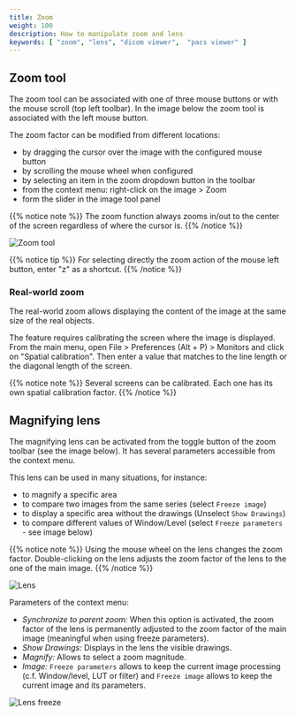 ```yaml
---
title: Zoom
weight: 100
description: How to manipulate zoom and lens
keywords: [ "zoom", "lens", "dicom viewer",  "pacs viewer" ]
---
```


## Zoom tool

The zoom tool can be associated with one of three mouse buttons or with the mouse scroll (top left toolbar). In the image below the zoom tool is associated with the left mouse button.

The zoom factor can be modified from different locations:

* by dragging the cursor over the image with the configured mouse button
* by scrolling the mouse wheel when configured
* by selecting an item in the zoom dropdown button in the toolbar
* from the context menu: right-click on the image > Zoom
* form the slider in the image tool panel

{{% notice note %}}
The zoom function always zooms in/out to the center of the screen regardless of where the cursor is.
{{% /notice %}}

![Zoom tool](/tuto/zoom-actions.jpg?classes=shadow&width=700px)

{{% notice tip %}}
For selecting directly the zoom action of the mouse left button, enter "z" as a shortcut.
{{% /notice %}}

### Real-world zoom
The real-world zoom allows displaying the content of the image at the same size of the real objects.

The feature requires calibrating the screen where the image is displayed. From the main menu, open File > Preferences (Alt + P) > Monitors and click on "Spatial calibration". Then enter a value that matches to the line length or the diagonal length of the screen.

{{% notice note %}}
Several screens can be calibrated. Each one has its own spatial calibration factor.
{{% /notice %}}

## Magnifying lens
The magnifying lens can be activated from the toggle button of the zoom toolbar (see the image below). It has several parameters accessible from the context menu.

This lens can be used in many situations, for instance:

* to magnify a specific area
* to compare two images from the same series (select `Freeze image`)
* to display a specific area without the drawings (Unselect `Show Drawings`)
* to compare different values of Window/Level (select `Freeze parameters` - see image below)

{{% notice note %}}
Using the mouse wheel on the lens changes the zoom factor. Double-clicking on the lens adjusts the zoom factor of the lens to the one of the main image.
{{% /notice %}}

![Lens](/tuto/lens-drawing.jpg?classes=shadow&width=700px)

Parameters of the context menu:

* *Synchronize to parent zoom:* When this option is activated, the zoom factor of the lens is permanently adjusted to the zoom factor of the main image (meaningful when using freeze parameters).
* *Show Drawings:* Displays in the lens the visible drawings.
* *Magnify:* Allows to select a zoom magnitude.
* *Image:* `Freeze parameters` allows to keep the current image processing (c.f. Window/level, LUT or filter) and `Freeze image` allows to keep the current image and its parameters.

![Lens freeze](/tuto/lens-freeze.jpg?classes=shadow&width=700px)
